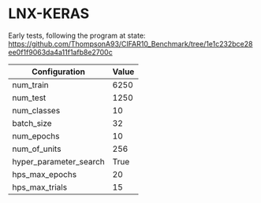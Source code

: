# LNX-KERAS
Early tests, following the program at state: https://github.com/ThompsonA93/CIFAR10_Benchmark/tree/1e1c232bce28ee0f1f9063da4a11f1afb8e2700c


| Configuration | Value |
| --- | --- |
 num_train | 6250 
num_test  | 1250
num_classes | 10
batch_size | 32
num_epochs | 10
num_of_units | 256
hyper_parameter_search | True
hps_max_epochs | 20
hps_max_trials | 15

